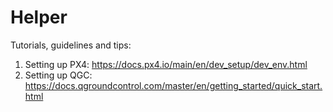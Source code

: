 # Helper
Tutorials, guidelines and tips:

1. Setting up PX4: https://docs.px4.io/main/en/dev_setup/dev_env.html
2. Setting up QGC: https://docs.qgroundcontrol.com/master/en/getting_started/quick_start.html
